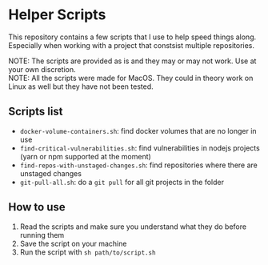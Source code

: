 # Helper Scripts

This repository contains a few scripts that I use to help speed things along. Especially when working with a project that constsist multiple repositories.

NOTE: The scripts are provided as is and they may or may not work. Use at your own discretion.<br/>
NOTE: All the scripts were made for MacOS. They could in theory work on Linux as well but they have not been tested.

## Scripts list
- `docker-volume-containers.sh`: find docker volumes that are no longer in use
- `find-critical-vulnerabilities.sh`: find vulnerabilities in nodejs projects (yarn or npm supported at the moment)
- `find-repos-with-unstaged-changes.sh`: find repositories where there are unstaged changes
- `git-pull-all.sh`: do a `git pull` for all git projects in the folder

## How to use

1. Read the scripts and make sure you understand what they do before running them
2. Save the script on your machine
3. Run the script with `sh path/to/script.sh`
